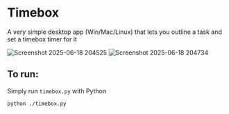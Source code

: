 # Timebox
A very simple desktop app (Win/Mac/Linux) that lets you outline a task and set a timebox timer for it

![Screenshot 2025-06-18 204525](https://github.com/user-attachments/assets/6a3695ae-3c41-4c06-b9a0-6b476e9cef4b)
![Screenshot 2025-06-18 204734](https://github.com/user-attachments/assets/e5daffa9-40a0-4f0a-adf6-8659aa216959)

## To run:
Simply run `timebox.py` with Python
```
python ./timebox.py
```
